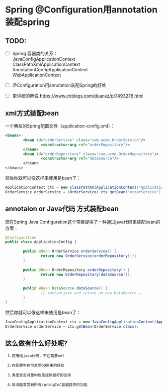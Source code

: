 # Spring @Configuration用annotation装配spring

## TODO:
- [ ] Spring 容器类的关系：  
JavaConfigApplicationContext  
ClassPathXmlApplicationContext  
AnnotationConfigApplicationContext  
WebApplicationContext  
- [ ] @Configuration用annotation装配Spring的好处

- [ ] 更详细的解说
https://www.cnblogs.com/duanxz/p/7493276.html


## xml方式装配bean

一个典型的Spring配置文件（application-config.xml）：

```xml
<beans>  
        <bean id="orderService" class="com.acme.OrderService"/>  
                <constructor-arg ref="orderRepository"/>  
        </bean>  
        <bean id="orderRepository" class="com.acme.OrderRepository"/>  
                <constructor-arg ref="dataSource"/>  
        </bean>  
</beans>  
```
 
然后你就可以像这样来使用是bean了：

```java
ApplicationContext ctx = new ClassPathXmlApplicationContext("application-config.xml");  
OrderService orderService = (OrderService) ctx.getBean("orderService"); 
```

## annotaion or Java代码 方式装配bean

现在Spring Java Configuration这个项目提供了一种通过java代码来装配bean的方案：

```java
@Configuration  
public class ApplicationConfig {  
  
        public @Bean OrderService orderService() {  
                return new OrderService(orderRepository());  
        }  
  
        public @Bean OrderRepository orderRepository() {  
                return new OrderRepository(dataSource());  
        }  
  
        public @Bean DataSource dataSource() {  
                // instantiate and return an new DataSource …  
        }  
}   
```

然后你就可以像这样来使用是bean了：

```java
JavaConfigApplicationContext ctx = new JavaConfigApplicationContext(ApplicationConfig.class);  
OrderService orderService = ctx.getBean(OrderService.class);  
```

 ## 这么做有什么好处呢?

     1.使用纯java代码，不在需要xml

     2.在配置中也可享受OO带来的好处

     3.类型安全对重构也能提供良好的支持

     4.依旧能享受到所有springIoC容器提供的功能
